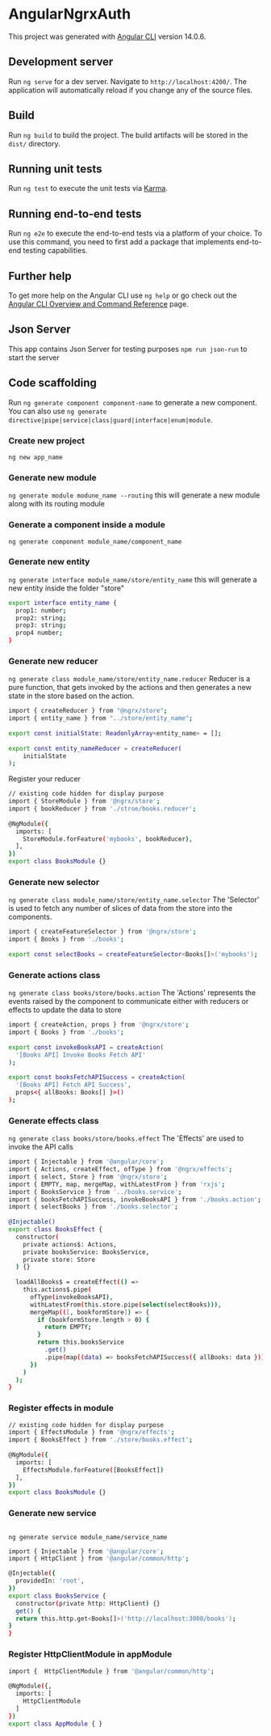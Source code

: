 # AngularNgrxAuth

This project was generated with [Angular CLI](https://github.com/angular/angular-cli) version 14.0.6.

## Development server

Run `ng serve` for a dev server. Navigate to `http://localhost:4200/`. The application will automatically reload if you change any of the source files.

## Build

Run `ng build` to build the project. The build artifacts will be stored in the `dist/` directory.

## Running unit tests

Run `ng test` to execute the unit tests via [Karma](https://karma-runner.github.io).

## Running end-to-end tests

Run `ng e2e` to execute the end-to-end tests via a platform of your choice. To use this command, you need to first add a package that implements end-to-end testing capabilities.

## Further help

To get more help on the Angular CLI use `ng help` or go check out the [Angular CLI Overview and Command Reference](https://angular.io/cli) page.

## Json Server

This app contains Json Server for testing purposes
`npm run json-run` to start the server

## Code scaffolding

Run `ng generate component component-name` to generate a new component. You can also use `ng generate directive|pipe|service|class|guard|interface|enum|module`.

### Create new project

`ng new app_name`

### Generate new module

`ng generate module modune_name --routing` this will generate a new module along with its routing module

### Generate a component inside a module

`ng generate component module_name/component_name`

### Generate new entity

`ng generate interface module_name/store/entity_name` this will generate a new entity inside the folder "store"

```bash
export interface entity_name {
  prop1: number;
  prop2: string;
  prop3: string;
  prop4 number;
}
```

### Generate new reducer

`ng generate class module_name/store/entity_name.reducer` Reducer is a pure function, that gets invoked by the actions and then generates a new state in the store based on the action.

```bash
import { createReducer } from "@ngrx/store";
import { entity_name } from "../store/entity_name";
 
export const initialState: ReadonlyArray<entity_name> = [];
 
export const entity_nameReducer = createReducer(
    initialState
);
```

Register your reducer

```bash
// existing code hidden for display purpose
import { StoreModule } from '@ngrx/store';
import { bookReducer } from './stroe/books.reducer';
 
@NgModule({
  imports: [
    StoreModule.forFeature('mybooks', bookReducer),
  ],
})
export class BooksModule {}
```

### Generate new selector

`ng generate class module_name/store/entity_name.selector` The 'Selector' is used to fetch any number of slices of data from the store into the components.

```bash
import { createFeatureSelector } from '@ngrx/store';
import { Books } from './books';
 
export const selectBooks = createFeatureSelector<Books[]>('mybooks');
```

### Generate actions class

`ng generate class books/store/books.action` The 'Actions' represents the events raised by the component to communicate either with reducers or effects to update the data to store

``` bash
import { createAction, props } from '@ngrx/store';
import { Books } from './books';
 
export const invokeBooksAPI = createAction(
  '[Books API] Invoke Books Fetch API'
);
 
export const booksFetchAPISuccess = createAction(
  '[Books API] Fetch API Success',
  props<{ allBooks: Books[] }>()
);
```

### Generate effects class

`ng generate class books/store/books.effect` The 'Effects' are used to invoke the API calls

```bash
import { Injectable } from '@angular/core';
import { Actions, createEffect, ofType } from '@ngrx/effects';
import { select, Store } from '@ngrx/store';
import { EMPTY, map, mergeMap, withLatestFrom } from 'rxjs';
import { BooksService } from '../books.service';
import { booksFetchAPISuccess, invokeBooksAPI } from './books.action';
import { selectBooks } from './books.selector';
 
@Injectable()
export class BooksEffect {
  constructor(
    private actions$: Actions,
    private booksService: BooksService,
    private store: Store
  ) {}
 
  loadAllBooks$ = createEffect(() =>
    this.actions$.pipe(
      ofType(invokeBooksAPI),
      withLatestFrom(this.store.pipe(select(selectBooks))),
      mergeMap(([, bookformStore]) => {
        if (bookformStore.length > 0) {
          return EMPTY;
        }
        return this.booksService
          .get()
          .pipe(map((data) => booksFetchAPISuccess({ allBooks: data })));
      })
    )
  );
}
```

### Register effects in module

```bash
// existing code hidden for display purpose
import { EffectsModule } from '@ngrx/effects';
import { BooksEffect } from './store/books.effect';
 
@NgModule({
  imports: [
    EffectsModule.forFeature([BooksEffect])
  ],
})
export class BooksModule {}
```

### Generate new service

```bash
```

`ng generate service module_name/service_name`

```bash
import { Injectable } from '@angular/core';
import { HttpClient } from '@angular/common/http';

@Injectable({
  providedIn: 'root',
})
export class BooksService {
  constructor(private http: HttpClient) {}
  get() {
  return this.http.get<Books[]>('http://localhost:3000/books');
}
}
```

### Register HttpClientModule in appModule

```bash
import {  HttpClientModule } from '@angular/common/http';
 
@NgModule({,
  imports: [
    HttpClientModule
  ]
})
export class AppModule { }
```
